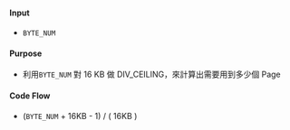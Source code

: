 #### Input
* `BYTE_NUM`
#### Purpose
* 利用`BYTE_NUM` 對 16 KB 做 DIV_CEILING，來計算出需要用到多少個 Page
#### Code Flow
* (`BYTE_NUM` + 16KB  - 1) / ( 16KB )